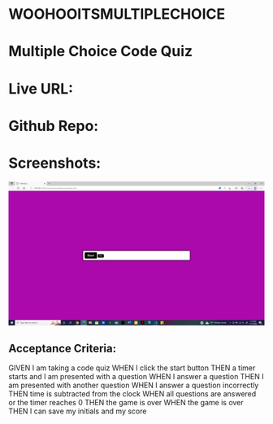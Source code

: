 # WOOHOOITSMULTIPLECHOICE
# Multiple Choice Code Quiz

# Live URL:


# Github Repo:


# Screenshots:
![screenshot](./assets/images/Screenshot%20(4).png)

## Acceptance Criteria:

GIVEN I am taking a code quiz
WHEN I click the start button
THEN a timer starts and I am presented with a question
WHEN I answer a question
THEN I am presented with another question
WHEN I answer a question incorrectly
THEN time is subtracted from the clock
WHEN all questions are answered or the timer reaches 0
THEN the game is over
WHEN the game is over
THEN I can save my initials and my score